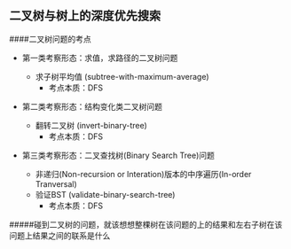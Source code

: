 ##  二叉树与树上的深度优先搜索


####二叉树问题的考点
- 第一类考察形态：求值，求路径的二叉树问题
    - 求子树平均值 (subtree-with-maximum-average)
        - 考点本质：DFS
        
    
- 第二类考察形态：结构变化类二叉树问题
    - 翻转二叉树 (invert-binary-tree)
        - 考点本质：DFS
- 第三类考察形态：二叉查找树(Binary Search Tree)问题
    - 非递归(Non-recursion or Interation)版本的中序遍历(In-order Tranversal)
    - 验证BST (validate-binary-search-tree)
        - 考点本质：DFS



#####碰到二叉树的问题，就该想想整棵树在该问题的上的结果和左右子树在该问题上结果之间的联系是什么

